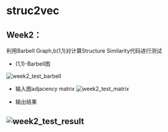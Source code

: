 # struc2vec

## Week2：

利用Barbell Graph,b(1,1)对计算Structure Similarity代码进行测试

- (1,1)-Barbell图


![week2_test_barbell](https://user-images.githubusercontent.com/90893013/183317063-3f719a79-fda9-402d-93d2-273e947a0e5e.png)

  

- 输入图adjacency matrix
![week2_test_matrix](https://user-images.githubusercontent.com/90893013/183317076-7398b1ef-baf2-49e3-8cec-df2b57d62f7e.png)

- 输出结果


![week2_test_result](https://user-images.githubusercontent.com/90893013/183317092-3acb4ec4-a8c5-4138-be32-8c532d39b3b0.png)
- 


